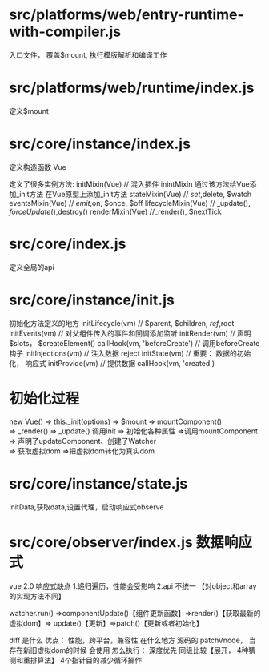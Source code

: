 # src/platforms/web/entry-runtime-with-compiler.js
入口文件， 覆盖$mount, 执行模版解析和编译工作

# src/platforms/web/runtime/index.js
定义$mount

# src/core/instance/index.js
定义构造函数 Vue 

定义了很多实例方法:
initMixin(Vue) // 混入插件 inintMixin 通过该方法给Vue添加_init方法  在Vue原型上添加_init方法
stateMixin(Vue)   // $set,$delete, $watch
eventsMixin(Vue)  // $emit,$on, $once, $off
lifecycleMixin(Vue) // _update(), $forceUpdate(),$destroy()
renderMixin(Vue) //_render(), $nextTick

# src/core/index.js
定义全局的api

# src/core/instance/init.js
初始化方法定义的地方
  initLifecycle(vm) // $parent, $children, $ref,$root
  initEvents(vm)  // 对父组件传入的事件和回调添加监听
  initRender(vm)  // 声明 $slots， $createElement()
  callHook(vm, 'beforeCreate') // 调用beforeCreate钩子
  initInjections(vm) // 注入数据 reject 
  initState(vm)     // 重要： 数据的初始化， 响应式
  initProvide(vm)  // 提供数据
  callHook(vm, 'created')


# 初始化过程
new Vue() => this._init(options) => $mount            => mountComponent()                      
=> _render() => _update()
调用init   =>  初始化各种属性       =>调用mountComponent => 声明了updateComponent、创建了Watcher  
=> 获取虚拟dom  =>把虚拟dom转化为真实dom


# src/core/instance/state.js
  initData,获取data,设置代理，启动响应式observe

# src/core/observer/index.js  数据响应式





vue 2.0 响应式缺点
1.递归遍历，性能会受影响
2.api 不统一 【对object和array的实现方法不同】




watcher.run() =>componentUpdate()【组件更新函数】=>render()【获取最新的虚拟dom】=> update()【更新】=>patch()【更新或者初始化】 


diff
 是什么
 优点： 性能，跨平台，兼容性
 在什么地方  源码的 patchVnode， 当存在新旧虚拟dom的时候 会使用
 怎么执行：
    深度优先 同级比较【展开， 4种猜测和重排算法】 4个指针目的减少循环操作
